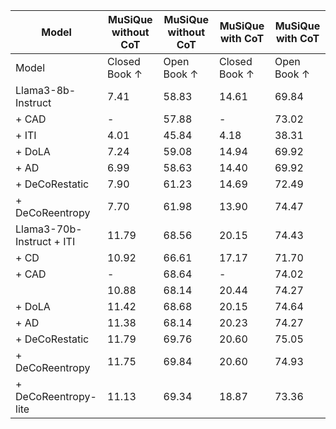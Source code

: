 | Model | MuSiQue without CoT | MuSiQue without CoT | MuSiQue with CoT | MuSiQue with CoT |
| --- | --- | --- | --- | --- |
| Model | Closed Book ↑ | Open Book ↑ | Closed Book ↑ | Open Book ↑ |
| Llama3-8b-Instruct | 7.41 | 58.83 | 14.61 | 69.84 |
| + CAD | - | 57.88 | - | 73.02 |
| + ITI | 4.01 | 45.84 | 4.18 | 38.31 |
| + DoLA | 7.24 | 59.08 | 14.94 | 69.92 |
| + AD | 6.99 | 58.63 | 14.40 | 69.92 |
| + DeCoRestatic | 7.90 | 61.23 | 14.69 | 72.49 |
| + DeCoReentropy | 7.70 | 61.98 | 13.90 | 74.47 |
| Llama3-70b-Instruct + ITI | 11.79 | 68.56 | 20.15 | 74.43 |
| + CD | 10.92 | 66.61 | 17.17 | 71.70 |
| + CAD | - | 68.64 | - | 74.02 |
|  | 10.88 | 68.14 | 20.44 | 74.27 |
| + DoLA | 11.42 | 68.68 | 20.15 | 74.64 |
| + AD | 11.38 | 68.14 | 20.23 | 74.27 |
| + DeCoRestatic | 11.79 | 69.76 | 20.60 | 75.05 |
| + DeCoReentropy | 11.75 | 69.84 | 20.60 | 74.93 |
| + DeCoReentropy-lite | 11.13 | 69.34 | 18.87 | 73.36 |
